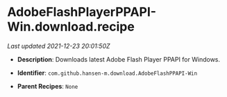 # AdobeFlashPlayerPPAPI-Win.download.recipe

_Last updated 2021-12-23 20:01:50Z_

- **Description**: Downloads latest Adobe Flash Player PPAPI for Windows.

- **Identifier**: `com.github.hansen-m.download.AdobeFlashPPAPI-Win`

- **Parent Recipes**: `None`
